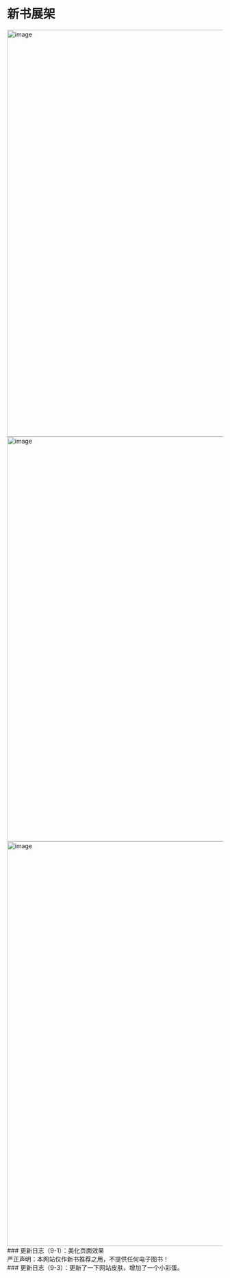 # 新书展架
<img width="949" alt="image" src="https://github.com/hangang96/hangang96.github.io-book/assets/77401162/c66df4f8-29b1-4122-b66c-09a721e85106">
<img width="945" alt="image" src="https://github.com/hangang96/hangang96.github.io-book/assets/77401162/21c49edd-fb77-41ab-8e65-683b069a35c8">
<img width="944" alt="image" src="https://github.com/hangang96/hangang96.github.io-book/assets/77401162/90f144d2-8e1b-4fb2-91c3-990e7538f05f"><br>
### 更新日志（9-1）：美化页面效果
<br>严正声明：本网站仅作新书推荐之用，不提供任何电子图书！<br>
### 更新日志（9-3）：更新了一下网站皮肤，增加了一个小彩蛋。
